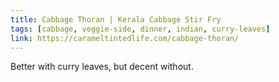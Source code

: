 ```yaml
---
title: Cabbage Thoran | Kerala Cabbage Stir Fry
tags: [cabbage, veggie-side, dinner, indian, curry-leaves]
link: https://carameltintedlife.com/cabbage-thoran/
---
```

Better with curry leaves, but decent without.
